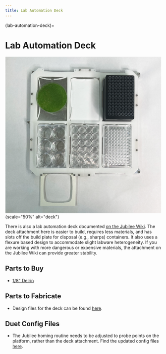 ```yaml
---
title: Lab Automation Deck
---
```


(lab-automation-deck)=
# Lab Automation Deck

![A lab automation deck with a variety of labware installed](_static/deck.png){scale="50%" alt="deck"}

There is also a lab automation deck documented [on the Jubilee Wiki](https://jubilee3d.com/index.php?title=Lab_Automation_Plate). The deck attachment here is easier to build, requires less materials, and has slots off the build plate for disposal (e.g., sharps) containers. It also uses a flexure based design to accommodate slight labware heterogeneity. If you are working with more dangerous or expensive materials, the attachment on the Jubilee Wiki can provide greater stability.

## Parts to Buy

- [1/8" Delrin](https://www.onlinemetals.com/en/buy/plastic/0-125-acetal-sheet-homopolymer-delrin-natural/pid/6761)

## Parts to Fabricate

- Design files for the deck can be found [here](https://github.com/machineagency/science-jubilee/tree/main/tool_library/bed_plate/fabrication_files).

## Duet Config Files

- The Jubilee homing routine needs to be adjusted to probe points on the platform, rather than the deck attachment. Find the updated config files [here](https://github.com/machineagency/science-jubilee/tree/main/tool_library/bed_plate/duet_config).
